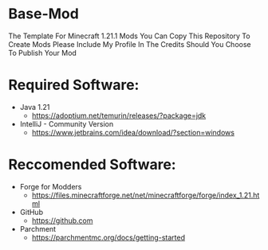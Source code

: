 # Base-Mod
The Template For Minecraft 1.21.1 Mods
You Can Copy This Repository To Create Mods
Please Include My Profile In The Credits Should You Choose To Publish Your Mod

# Required Software:
- Java 1.21
  - https://adoptium.net/temurin/releases/?package=jdk
- IntelliJ - Community Version
  - https://www.jetbrains.com/idea/download/?section=windows

# Reccomended Software:
- Forge for Modders
  - https://files.minecraftforge.net/net/minecraftforge/forge/index_1.21.html
- GitHub
  - https://github.com
- Parchment
  - https://parchmentmc.org/docs/getting-started

